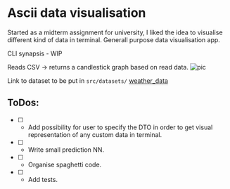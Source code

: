 # Ascii data visualisation
Started as a midterm assignment for university, I liked the idea to visualise different kind of data in terminal. 
Generall purpose data visualisation app.

CLI synapsis - WIP

Reads CSV -> returns a candlestick graph based on read data. 
![pic](./assets/pic.png)

Link to dataset to be put in `src/datasets/`
[weather_data](https://www.kaggle.com/datasets/mexwell/european-weather-data?select=weather_data.csv)

## ToDos: 
- [ ] - Add possibility for user to specify the DTO in order to get visual representation of any custom data in terminal.
- [ ] - Write small prediction NN.
- [ ] - Organise spaghetti code.
- [ ] - Add tests.
